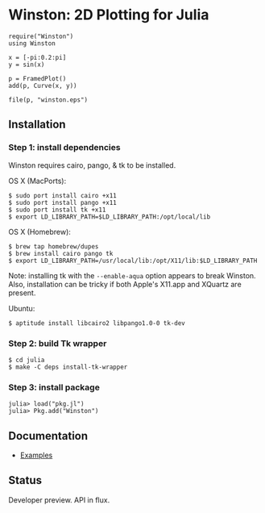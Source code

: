 
Winston: 2D Plotting for Julia
==============================

    require("Winston")
    using Winston

    x = [-pi:0.2:pi]
    y = sin(x)

    p = FramedPlot()
    add(p, Curve(x, y))

    file(p, "winston.eps")

Installation
------------

### Step 1: install dependencies

Winston requires cairo, pango, & tk to be installed.

OS X (MacPorts):

    $ sudo port install cairo +x11
    $ sudo port install pango +x11
    $ sudo port install tk +x11
    $ export LD_LIBRARY_PATH=$LD_LIBRARY_PATH:/opt/local/lib

OS X (Homebrew):

    $ brew tap homebrew/dupes
    $ brew install cairo pango tk
    $ export LD_LIBRARY_PATH=/usr/local/lib:/opt/X11/lib:$LD_LIBRARY_PATH

Note: installing tk with the `--enable-aqua` option appears to break Winston.
Also, installation can be tricky if both Apple's X11.app and XQuartz are
present.

Ubuntu:

    $ aptitude install libcairo2 libpango1.0-0 tk-dev

### Step 2: build Tk wrapper

    $ cd julia
    $ make -C deps install-tk-wrapper

### Step 3: install package

    julia> load("pkg.jl")
    julia> Pkg.add("Winston")

Documentation
-------------

* [Examples](https://github.com/nolta/Winston.jl/blob/master/doc/examples.md)

Status
------

Developer preview. API in flux.

